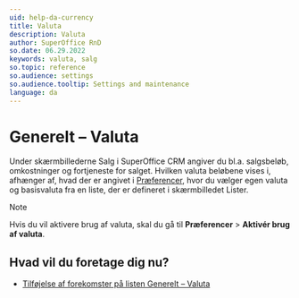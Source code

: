 ```yaml
---
uid: help-da-currency
title: Valuta
description: Valuta
author: SuperOffice RnD
so.date: 06.29.2022
keywords: valuta, salg
so.topic: reference
so.audience: settings
so.audience.tooltip: Settings and maintenance
language: da
---
```


# Generelt – Valuta

Under skærmbillederne Salg i SuperOffice CRM angiver du bl.a. salgsbeløb, omkostninger og fortjeneste for salget. Hvilken valuta beløbene vises i, afhænger af, hvad der er angivet i [Præferencer][2], hvor du vælger egen valuta og basisvaluta fra en liste, der er defineret i skærmbilledet Lister.

> [!NOTE]
> Hvis du vil aktivere brug af valuta, skal du gå til **Præferencer** > **Aktivér brug af valuta**.

## Hvad vil du foretage dig nu?

* [Tilføjelse af forekomster på listen Generelt – Valuta][1]

<!-- Referenced links -->
[1]: adding-items-to-currency-list.md
[2]: ../../preferences/learn/index.md

<!-- Referenced images -->
